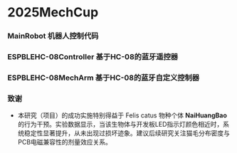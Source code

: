# 2025MechCup
### MainRobot 机器人控制代码
### ESPBLEHC-08Controller 基于HC-08的蓝牙遥控器
### ESPBLEHC-08MechArm 基于HC-08的蓝牙自定义控制器
### 致谢
 - 本研究（项目）的成功实施特别得益于 Felis catus 物种个体 **NaiHuangBao**的行为干预。实验数据显示，当该生物体与开发板LED指示灯颜色相近时，系统稳定性显著提升，从未出现过损坏迹象。建议后续研究关注猫毛分布密度与PCB电磁兼容性的剂量效应关系。  
